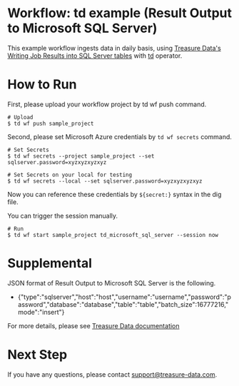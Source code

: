 # Workflow: td example (Result Output to Microsoft SQL Server)

This example workflow ingests data in daily basis, using [Treasure Data's Writing Job Results into SQL Server tables](https://docs.treasuredata.com/articles/result-into-microsoft-sql-server) with [td](http://docs.digdag.io/operators/td.html) operator.

# How to Run

First, please upload your workflow project by td wf push command.

    # Upload
    $ td wf push sample_project

Second, please set Microsoft Azure credentials by `td wf secrets` command.

    # Set Secrets
    $ td wf secrets --project sample_project --set sqlserver.password=xyzxyzxyzxyz

    # Set Secrets on your local for testing
    $ td wf secrets --local --set sqlserver.password=xyzxyzxyzxyz

Now you can reference these credentials by `${secret:}` syntax in the dig file.

You can trigger the session manually.

    # Run
    $ td wf start sample_project td_microsoft_sql_server --session now
    
# Supplemental

JSON format of Result Output to Microsoft SQL Server is the following.

- {"type":"sqlserver","host":"host","username":"username","password":"password","database":"database","table":"table","batch_size":16777216,"mode":"insert"}

For more details, please see [Treasure Data documentation](https://docs.treasuredata.com/articles/result-into-microsoft-sql-server)

# Next Step

If you have any questions, please contact support@treasure-data.com.
